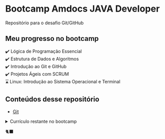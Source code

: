 # Bootcamp Amdocs JAVA Developer
Repositório para o desafio Git/GitHub

## Meu progresso no bootcamp
:heavy_check_mark: Lógica de Programação Essencial  
:heavy_check_mark: Estrutura de Dados e Algoritmos  
:heavy_check_mark: Introdução ao Git e GitHub  
:heavy_check_mark: Projetos Ágeis com SCRUM  
:hourglass: Linux: Introdução ao Sistema Operacional e Terminal  

## Conteúdos desse repositório
- [Git](git.md)

<details>
<summary>Currículo restante no bootcamp</summary>
<ul>
<li>Linux: Introdução ao Sistema Operacional e Terminal</li>
<li>Linux: Diretórios e Comandos Essenciais</li>
<li>Linux: Fundamentos de Redes e Comadnso Avançados</li>
<li>Linux: Gerenciamento de Pacotes</li>
<li>Dominando IDEs Java</li>
<li>Introdução ao Ecossistema e Documentação Java</li>
<li>Configurando Ambiente de Desenvolvimento Java no Linux</li>
<li>Variáveis, Tipos de Dados e Operadores Matemáticos em Java</li>
<li>Lógica Condicional e Controle de Fluxos em Java</li>
<li>Estruturas de Repetição e Arrays em Java</li>
<li>Reforçando o Conceito de Laços em Java</li>
<li>Introdução à orientação a objetos com Java</li>
<li>Implementando Collections e Streams com Java</li>
<li>Entrada e Saída de Arquivos (I/O) em Java</li>
<li>SQL Server - Criando suas primeiras consultas</li>
<li>Modelando um banco de dados na prática com SQL Server</li>
<li>SQL Server: Boas práticas em bancos relacionais</li>
<li>Introdução a APIs e métodos HTTP</li>
<li>Introdução ao framework Spring Boot</li>
<li>Simplificando Projetos Java com o Spring Boot</li>
<li>Introdução aos Conceitos de API e Clean Architecture</li>
<li>Desenvolvendo um sistema de gerenciamento de pessoas em API REST com Spring Boot</li>
</ul>
</details>

🐈‍⬛
